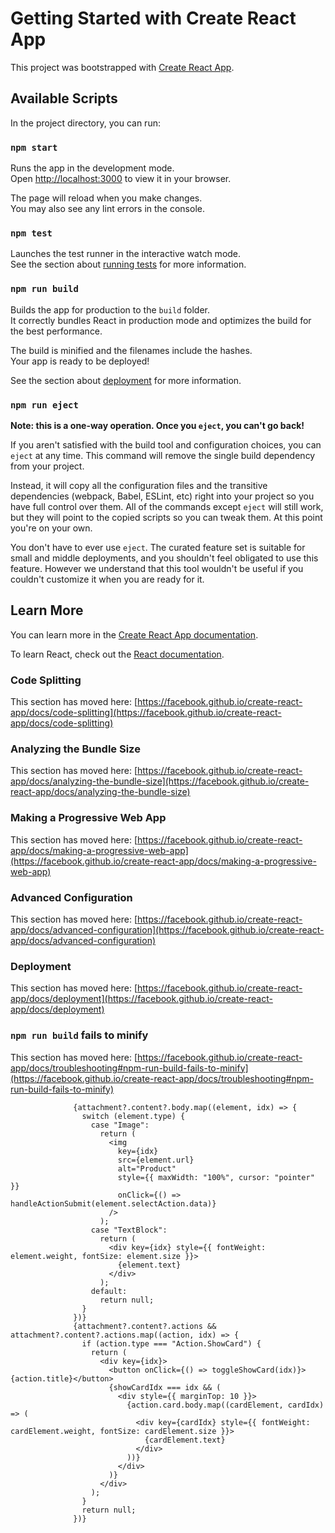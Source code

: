 # Getting Started with Create React App

This project was bootstrapped with [Create React App](https://github.com/facebook/create-react-app).

## Available Scripts

In the project directory, you can run:

### `npm start`

Runs the app in the development mode.\
Open [http://localhost:3000](http://localhost:3000) to view it in your browser.

The page will reload when you make changes.\
You may also see any lint errors in the console.

### `npm test`

Launches the test runner in the interactive watch mode.\
See the section about [running tests](https://facebook.github.io/create-react-app/docs/running-tests) for more information.

### `npm run build`

Builds the app for production to the `build` folder.\
It correctly bundles React in production mode and optimizes the build for the best performance.

The build is minified and the filenames include the hashes.\
Your app is ready to be deployed!

See the section about [deployment](https://facebook.github.io/create-react-app/docs/deployment) for more information.

### `npm run eject`

**Note: this is a one-way operation. Once you `eject`, you can't go back!**

If you aren't satisfied with the build tool and configuration choices, you can `eject` at any time. This command will remove the single build dependency from your project.

Instead, it will copy all the configuration files and the transitive dependencies (webpack, Babel, ESLint, etc) right into your project so you have full control over them. All of the commands except `eject` will still work, but they will point to the copied scripts so you can tweak them. At this point you're on your own.

You don't have to ever use `eject`. The curated feature set is suitable for small and middle deployments, and you shouldn't feel obligated to use this feature. However we understand that this tool wouldn't be useful if you couldn't customize it when you are ready for it.

## Learn More

You can learn more in the [Create React App documentation](https://facebook.github.io/create-react-app/docs/getting-started).

To learn React, check out the [React documentation](https://reactjs.org/).

### Code Splitting

This section has moved here: [https://facebook.github.io/create-react-app/docs/code-splitting](https://facebook.github.io/create-react-app/docs/code-splitting)

### Analyzing the Bundle Size

This section has moved here: [https://facebook.github.io/create-react-app/docs/analyzing-the-bundle-size](https://facebook.github.io/create-react-app/docs/analyzing-the-bundle-size)

### Making a Progressive Web App

This section has moved here: [https://facebook.github.io/create-react-app/docs/making-a-progressive-web-app](https://facebook.github.io/create-react-app/docs/making-a-progressive-web-app)

### Advanced Configuration

This section has moved here: [https://facebook.github.io/create-react-app/docs/advanced-configuration](https://facebook.github.io/create-react-app/docs/advanced-configuration)

### Deployment

This section has moved here: [https://facebook.github.io/create-react-app/docs/deployment](https://facebook.github.io/create-react-app/docs/deployment)

### `npm run build` fails to minify

This section has moved here: [https://facebook.github.io/create-react-app/docs/troubleshooting#npm-run-build-fails-to-minify](https://facebook.github.io/create-react-app/docs/troubleshooting#npm-run-build-fails-to-minify)










                  {attachment?.content?.body.map((element, idx) => {
                    switch (element.type) {
                      case "Image":
                        return (
                          <img
                            key={idx}
                            src={element.url}
                            alt="Product"
                            style={{ maxWidth: "100%", cursor: "pointer" }}
                            onClick={() => handleActionSubmit(element.selectAction.data)}
                          />
                        );
                      case "TextBlock":
                        return (
                          <div key={idx} style={{ fontWeight: element.weight, fontSize: element.size }}>
                            {element.text}
                          </div>
                        );
                      default:
                        return null;
                    }
                  })}
                  {attachment?.content?.actions && attachment?.content?.actions.map((action, idx) => {
                    if (action.type === "Action.ShowCard") {
                      return (
                        <div key={idx}>
                          <button onClick={() => toggleShowCard(idx)}>{action.title}</button>
                          {showCardIdx === idx && (
                            <div style={{ marginTop: 10 }}>
                              {action.card.body.map((cardElement, cardIdx) => (
                                <div key={cardIdx} style={{ fontWeight: cardElement.weight, fontSize: cardElement.size }}>
                                  {cardElement.text}
                                </div>
                              ))}
                            </div>
                          )}
                        </div>
                      );
                    }
                    return null;
                  })}